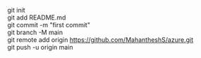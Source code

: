 git init  
git add README.md  
git commit -m "first commit"  
git branch -M main  
git remote add origin https://github.com/MahantheshS/azure.git  
git push -u origin main  